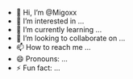 - 👋 Hi, I’m @Migoxx
- 👀 I’m interested in ...
- 🌱 I’m currently learning ...
- 💞️ I’m looking to collaborate on ...
- 📫 How to reach me ...
- 😄 Pronouns: ...
- ⚡ Fun fact: ...

<!---
Migoxx/Migoxx is a ✨ special ✨ repository because its `README.md` (this file) appears on your GitHub profile.
You can click the Preview link to take a look at your changes.
--->
